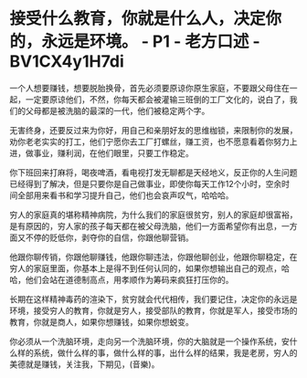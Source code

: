 # 接受什么教育，你就是什么人，决定你的，永远是环境。 - P1 - 老方口述 - BV1CX4y1H7di

一个人想要赚钱，想要脱胎换骨，首先必须要原谅你原生家庭，不要跟父母住在一起，一定要原谅他们，不然，你每天都会被灌输三班倒的工厂文化的，说白了，我们的父母都是被洗脑的最深的一代，他们被稳定两个字。

无害终身，还要反过来为你好，用自己和亲朋好友的思维枷锁，来限制你的发展，劝你老老实实的打工，他们宁愿你去工厂打螺丝，赚工资，也不愿意看着你努力上进，做事业，赚利润，在他们眼里，只要工作稳定。

你下班回来打麻将，喝夜啤酒，看电视打发无聊都是天经地义，反正你的人生问题已经得到了解决，但是只要你是自己做事业，即使你每天工作12个小时，空余时间全部用来看书和学习提升自己，他们也会哀声叹气，哈哈哈。

穷人的家庭真的堪称精神病院，为什么我们的家庭很贫穷，别人的家庭却很富裕，是有原因的，穷人家的孩子每天都在被父母洗脑，他们一方面希望你有出息，一方面又不停的贬低你，剥夺你的自信，你跟他聊营销。

他跟你聊传销，你跟他聊赚钱，他跟你聊违法，你跟他聊创业，他跟你聊稳定，在穷人的家庭里面，你基本上是得不到任何认同的，如果你想输出自己的观点，哈哈，他们会站在道德制高点，用孝顺作为筹码来疯狂打压你的。

长期在这样精神毒药的渲染下，贫穷就会代代相传，我们要记住，决定你的永远是环境，接受穷人的教育，你就是穷人，接受部队的教育，你就是军人，接受市场的教育，你就是商人，如果你想赚钱，如果你想蜕变。

你必须从一个洗脑环境，走向另一个洗脑环境，你的大脑就是一个操作系统，安什么样的系统，做什么样的事，做什么样的事，出什么样的结果，我是老房，穷人的美德就是赚钱，关注我，下期见，(音樂)。

